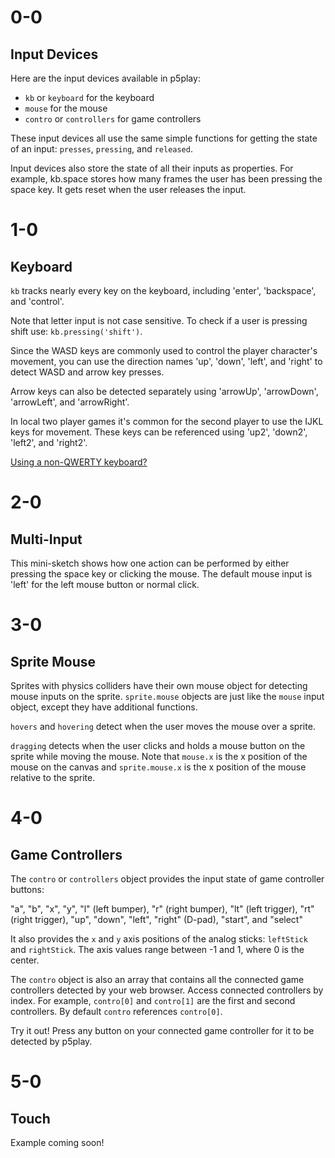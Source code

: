 # 0-0

## Input Devices

Here are the input devices available in p5play:

- `kb` or `keyboard` for the keyboard
- `mouse` for the mouse
- `contro` or `controllers` for game controllers

These input devices all use the same simple functions for getting the state of an input: `presses`, `pressing`, and `released`.

Input devices also store the state of all their inputs as properties. For example, kb.space stores how many frames the user has been pressing the space key. It gets reset when the user releases the input.

# 1-0

## Keyboard

`kb` tracks nearly every key on the keyboard, including 'enter', 'backspace', and 'control'.

Note that letter input is not case sensitive. To check if a user is pressing shift use: `kb.pressing('shift')`.

Since the WASD keys are commonly used to control the player character's movement, you can use the direction names 'up', 'down', 'left', and 'right' to detect WASD and arrow key presses.

Arrow keys can also be detected separately using 'arrowUp', 'arrowDown', 'arrowLeft', and 'arrowRight'.

In local two player games it's common for the second player to use the IJKL keys for movement. These keys can be referenced using 'up2', 'down2', 'left2', and 'right2'.

[Using a non-QWERTY keyboard?](https://github.com/quinton-ashley/p5play/wiki/FAQ#is-p5plays-kb-input-system-compatible-with-non-qwerty-keyboards)

# 2-0

## Multi-Input

This mini-sketch shows how one action can be performed by either pressing the space key or clicking the mouse. The default mouse input is 'left' for the left mouse button or normal click.

# 3-0

## Sprite Mouse

Sprites with physics colliders have their own mouse object for detecting mouse inputs on the sprite.
`sprite.mouse` objects are just like the `mouse` input object, except they have additional functions.

`hovers` and `hovering` detect when the user moves the mouse over a sprite.

`dragging` detects when the user clicks and holds a mouse button on the sprite while moving the mouse.
Note that `mouse.x` is the x position of the mouse on the canvas and `sprite.mouse.x` is the x position of the mouse relative to the sprite.

# 4-0

## Game Controllers

The `contro` or `controllers` object provides the input state of game controller buttons:

"a", "b", "x", "y", "l" (left bumper), "r" (right bumper), "lt" (left trigger), "rt" (right trigger), "up", "down", "left", "right" (D-pad), "start", and "select"

It also provides the `x` and `y` axis positions of the analog sticks: `leftStick` and `rightStick`. The axis values range between -1 and 1, where 0 is the center.

The `contro` object is also an array that contains all the connected game controllers detected by your web browser. Access connected controllers by index. For example, `contro[0]` and `contro[1]` are the first and second controllers. By default `contro` references `contro[0]`.

Try it out! Press any button on your connected game controller for it to be detected by p5play.

# 5-0

## Touch

Example coming soon!

